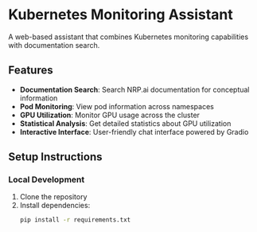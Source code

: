 # Kubernetes Monitoring Assistant

A web-based assistant that combines Kubernetes monitoring capabilities with documentation search.

## Features

- **Documentation Search**: Search NRP.ai documentation for conceptual information
- **Pod Monitoring**: View pod information across namespaces
- **GPU Utilization**: Monitor GPU usage across the cluster
- **Statistical Analysis**: Get detailed statistics about GPU utilization
- **Interactive Interface**: User-friendly chat interface powered by Gradio

## Setup Instructions

### Local Development

1. Clone the repository
2. Install dependencies:
   ```bash
   pip install -r requirements.txt